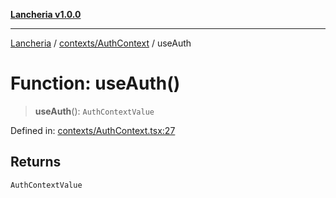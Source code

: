 [**Lancheria v1.0.0**](../../../README.md)

***

[Lancheria](../../../README.md) / [contexts/AuthContext](../README.md) / useAuth

# Function: useAuth()

> **useAuth**(): `AuthContextValue`

Defined in: [contexts/AuthContext.tsx:27](https://github.com/eudavidreis-odev/lancheria/blob/documentacao_inicial/contexts/AuthContext.tsx#L27)

## Returns

`AuthContextValue`
